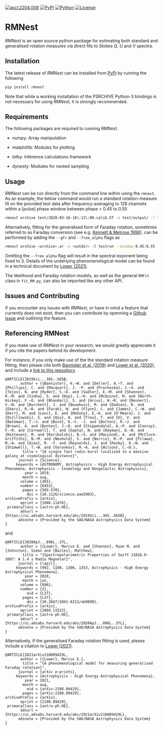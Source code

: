 <a href="https://ascl.net/2204.008"><img src="https://img.shields.io/badge/ascl-2204.008-blue.svg?colorB=262255" alt="ascl:2204.008" /></a>
[![PyPI](https://img.shields.io/pypi/v/rmnest.svg?label=PyPI)](https://pypi.python.org/pypi/rmnest)
[![Python](https://img.shields.io/pypi/pyversions/rmnest.svg?label=Python)](https://pypi.python.org/pypi/rmnest)
[![License](https://img.shields.io/pypi/l/rmnest.svg?colorB=purple&label=License)](https://github.com/mlower/rmnest/blob/main/LICENSE) 

# RMNest

*RMNest* is an open source python package for estimating both standard and generalised 
rotation measures via direct fits to Stokes *Q*, *U* and *V* spectra.

## Installation

The latest release of *RMNest* can be installed from [PyPi](https://pypi.python.org/pypi/rmnest) by running 
the following

```bash
pip install rmnest
```

Note that while a working installation of the PSRCHIVE Python-3 bindings is
not necessary for using *RMNest*, it is strongly recommended.

## Requirements

The following packages are required to running *RMNest*.

- numpy: Array manipulation

- matplotlib: Modules for plotting

- bilby: Inference calculations framework

- dynesty: Modules for nested sampling

## Usage

*RMNest* can be run directly from the command line within using the `rmnest`.
As an example, the below command would run a standard rotation-measure fit on the provided test data after frequency-averaging to 128 channels
within a [pulse] phase window between phase = 0.45 to 0.55

```bash
rmnest archive test/2020-03-16-18\:12\:00.calib.ST -o test/output/ -l testrun --window 0.45:0.55 -f 128
```

Alternatively, fitting for the generalised form of Faraday rotation, sometimes referred to as Faraday conversion
(see e.g. [Kennett & Melrose 1998](https://ui.adsabs.harvard.edu/abs/1998PASA...15..211K/abstract)), can be performed
by adding the ``--gfr`` and ``--free_alpha`` flags as

```bash
rmnest archive <archive>.ar -o <outdir> -l testrun --window 0.45:0.55 --gfr --free_alpha
```

Omitting the `--free_alpha` flag will result in the spectral exponent being fixed to 3. Details of the underlying phenomenological model can be
found in a technical document by [Lower (2021)](https://ui.adsabs.harvard.edu/abs/2021arXiv210809429L).

The likelihood and Faraday rotation models, as well as the general `RMFit` class in `fit_RM.py`, can also be imported like any other API.

## Issues and Contributing

If you encounter any issues with *RMNest*, or have in mind a feature that
currently does not exist, then you can contribute by openning a
[Github Issue](https://github.com/mlower/rmnest/issues) and outlining the feature.

## Referencing RMNest

If you make use of *RMNest* in your research, we would greatly appreciate it if you
cite the papers behind its development.

For instance, if you only make use of the the standard rotation measure fitting, then
please cite both [Bannister et al. (2019)](https://ui.adsabs.harvard.edu/abs/2019Sci...365..565B)
and [Lower et al. (2020)](https://ui.adsabs.harvard.edu/abs/2020ApJ...896L..37L), and include
a [link to this repository](https://github.com/mlower/rmnest).

```
@ARTICLE{2019Sci...365..565B,
       author = {{Bannister}, K.~W. and {Deller}, A.~T. and {Phillips}, C. and {Macquart}, J. -P. and {Prochaska}, J.~X. and {Tejos}, N. and {Ryder}, S.~D. and {Sadler}, E.~M. and {Shannon}, R.~M. and {Simha}, S. and {Day}, C.~K. and {McQuinn}, M. and {North-Hickey}, F.~O. and {Bhandari}, S. and {Arcus}, W.~R. and {Bennert}, V.~N. and {Burchett}, J. and {Bouwhuis}, M. and {Dodson}, R. and {Ekers}, R.~D. and {Farah}, W. and {Flynn}, C. and {James}, C.~W. and {Kerr}, M. and {Lenc}, E. and {Mahony}, E.~K. and {O'Meara}, J. and {Os{\l}owski}, S. and {Qiu}, H. and {Treu}, T. and {U}, V. and {Bateman}, T.~J. and {Bock}, D.~C. -J. and {Bolton}, R.~J. and {Brown}, A. and {Bunton}, J.~D. and {Chippendale}, A.~P. and {Cooray}, F.~R. and {Cornwell}, T. and {Gupta}, N. and {Hayman}, D.~B. and {Kesteven}, M. and {Koribalski}, B.~S. and {MacLeod}, A. and {McClure-Griffiths}, N.~M. and {Neuhold}, S. and {Norris}, R.~P. and {Pilawa}, M.~A. and {Qiao}, R. -Y. and {Reynolds}, J. and {Roxby}, D.~N. and {Shimwell}, T.~W. and {Voronkov}, M.~A. and {Wilson}, C.~D.},
        title = "{A single fast radio burst localized to a massive galaxy at cosmological distance}",
      journal = {Science},
     keywords = {ASTRONOMY, Astrophysics - High Energy Astrophysical Phenomena, Astrophysics - Cosmology and Nongalactic Astrophysics},
         year = 2019,
        month = aug,
       volume = {365},
       number = {6453},
        pages = {565-570},
          doi = {10.1126/science.aaw5903},
archivePrefix = {arXiv},
       eprint = {1906.11476},
 primaryClass = {astro-ph.HE},
       adsurl = {https://ui.adsabs.harvard.edu/abs/2019Sci...365..565B},
      adsnote = {Provided by the SAO/NASA Astrophysics Data System}
}
```

and

```
@ARTICLE{2020ApJ...896L..37L,
       author = {{Lower}, Marcus E. and {Shannon}, Ryan M. and {Johnston}, Simon and {Bailes}, Matthew},
        title = "{Spectropolarimetric Properties of Swift J1818.0-1607: A 1.4 s Radio Magnetar}",
      journal = {\apjl},
     keywords = {992, 1108, 1306, 1353, Astrophysics - High Energy Astrophysical Phenomena},
         year = 2020,
        month = jun,
       volume = {896},
       number = {2},
          eid = {L37},
        pages = {L37},
          doi = {10.3847/2041-8213/ab9898},
archivePrefix = {arXiv},
       eprint = {2004.11522},
 primaryClass = {astro-ph.HE},
       adsurl = {https://ui.adsabs.harvard.edu/abs/2020ApJ...896L..37L},
      adsnote = {Provided by the SAO/NASA Astrophysics Data System}
}
```

Alternatively, if the generalised Faraday rotation fitting is used, please include
a citation to [Lower (2021)](https://ui.adsabs.harvard.edu/abs/2021arXiv210809429L).

```
@ARTICLE{2021arXiv210809429L,
       author = {{Lower}, Marcus E.},
        title = "{A phenomenological model for measuring generalised Faraday rotation}",
      journal = {arXiv e-prints},
     keywords = {Astrophysics - High Energy Astrophysical Phenomena},
         year = 2021,
        month = aug,
          eid = {arXiv:2108.09429},
        pages = {arXiv:2108.09429},
archivePrefix = {arXiv},
       eprint = {2108.09429},
 primaryClass = {astro-ph.HE},
       adsurl = {https://ui.adsabs.harvard.edu/abs/2021arXiv210809429L},
      adsnote = {Provided by the SAO/NASA Astrophysics Data System}
}
```
